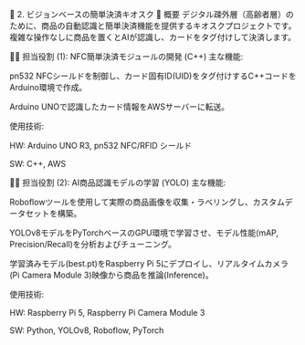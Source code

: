 🛒 2. ビジョンベースの簡単決済キオスク
📄 概要
デジタル疎外層（高齢者層）のために、商品の自動認識と簡単決済機能を提供するキオスクプロジェクトです。複雑な操作なしに商品を置くとAIが認識し、カードをタグ付けして決済します。

🙋‍♀️ 担当役割 (1): NFC簡単決済モジュールの開発 (C++)
主な機能:

pn532 NFCシールドを制御し、カード固有ID(UID)をタグ付けするC++コードをArduino環境で作成。

Arduino UNOで認識したカード情報をAWSサーバーに転送。

使用技術:

HW: Arduino UNO R3, pn532 NFC/RFID シールド

SW: C++, AWS

🙋‍♀️ 担当役割 (2): AI商品認識モデルの学習 (YOLO)
主な機能:

Roboflowツールを使用して実際の商品画像を収集・ラベリングし、カスタムデータセットを構築。

YOLOv8モデルをPyTorchベースのGPU環境で学習させ、モデル性能(mAP, Precision/Recall)を分析およびチューニング。

学習済みモデル(best.pt)をRaspberry Pi 5にデプロイし、リアルタイムカメラ(Pi Camera Module 3)映像から商品を推論(Inference)。

使用技術:

HW: Raspberry Pi 5, Raspberry Pi Camera Module 3

SW: Python, YOLOv8, Roboflow, PyTorch
